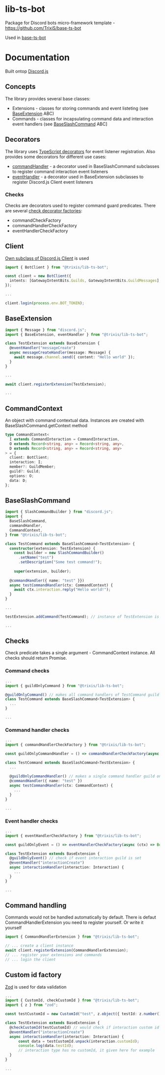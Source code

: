# lib-ts-bot
Package for Discord bots micro-framework template - https://github.com/TrixiS/base-ts-bot

Used in [base-ts-bot](https://github.com/TrixiS/base-ts-bot)

# Documentation
Built ontop [Discord.js](https://github.com/discordjs/discord.js/)
## Concepts
The library provides several base classes:
* Extensions - classes for storing commands and event listeting (see [BaseExtension](https://github.com/TrixiS/lib-ts-bot/blob/master/src/extension.ts) ABC)
* Commands - classes for incapsulating command data and interaction event handlers (see [BaseSlashCommand](https://github.com/TrixiS/lib-ts-bot/blob/master/src/command.ts) ABC]

## Decorators
The library uses [TypeScript decorators](https://www.typescriptlang.org/docs/handbook/decorators.html) for event listener registration. Also provides some decorators for different use cases:
* [commandHandler](https://github.com/TrixiS/lib-ts-bot/blob/master/src/commandHandler.ts) - a decorator used in BaseSlashCommand subclasses to register command interaction event listeners
* [eventHandler](https://github.com/TrixiS/lib-ts-bot/blob/master/src/eventHandler.ts) - a decorator used in BaseExtension subclasses to register Discord.js Client event listeners

### Checks
Checks are decorators used to register command guard predicates. There are several [check decorator factories](https://github.com/TrixiS/lib-ts-bot/blob/master/src/checks/checkFactory.ts):
* commandCheckFactory
* commandHandlerCheckFactory
* eventHandlerCheckFactory

## Client
[Own subclass of Discord.js Client](https://github.com/TrixiS/lib-ts-bot/blob/master/src/client.ts) is used
```TypeScript
import { BotClient } from "@trixis/lib-ts-bot";

const client = new BotClient({
  intents: [GatewayIntentBits.Guilds, GatewayIntentBits.GuildMessages],
});

...

client.login(process.env.BOT_TOKEN);
```

## BaseExtension
```TypeScript
import { Message } from "discord.js";
import { BaseExtension, eventHandler } from "@trixis/lib-ts-bot";

class TestExtension extends BaseExtension {
  @eventHandler("messageCreate")
  async messageCreateHandler(message: Message) {
    await message.channel.send({ content: "Hello world" }); 
  }
}

...

await client.registerExtension(TestExtension);

...
```

## CommandContext
An object with command contextual data. Instances are created with BaseSlashCommand.getContext method
```TypeScript
type CommandContext<
  I extends CommandInteraction = CommandInteraction,
  O extends Record<string, any> = Record<string, any>,
  D extends Record<string, any> = Record<string, any>
> = {
  client: BotClient;
  interaction: I;
  member?: GuildMember;
  guild?: Guild;
  options: O;
  data: D;
};
```

## BaseSlashCommand
```TypeScript
import { SlashCommandBuilder } from "discord.js";
import {
  BaseSlashCommand,
  commandHandler,
  CommandContext,
} from "@trixis/lib-ts-bot";

class TestCommand extends BaseSlashCommand<TestExtension> {
  constructor(extension: TestExtension) {
    const builder = new SlashCommandBuilder()
      .setName("test")
      .setDescription("Some test command!");
      
    super(extension, builder);
    
  @commandHandler({ name: "test" }})
  async testCommandHandler(ctx: CommandContext) {
    await ctx.interaction.reply("Hello world!");
  }
}

...

testExtension.addCommand(TestCommand); // instance of TestExtension is used (not the class itself)

...
```

## Checks
Check predicate takes a single argument - CommandContext instance. All checks should return Promise<boolean>.
### Command checks
```TypeScript
...
import { guildOnlyCommand } from "@trixis/lib-ts-bot";

@guildOnlyCommand() // makes all command handlers of TestCommand guild only (would't work in DMs)
class TestCommand extends BaseSlashCommand<TestExtension> {
  ...
}

...
```

### Command handler checks
```TypeScript
...
import { commandHandlerCheckFactory } from "@trixis/lib-ts-bot";

const guildOnlyCommandHandler = () => commandHandlerCheckFactory(async (ctx) => Boolean(ctx.guild));

class TestCommand extends BaseSlashCommand<TestExtension> {
  ...
  
  @guildOnlyCommandHandler() // makes a single command handler guild only
  @commandHandler({ name: "test" })
  async testCommandHandler(ctx: CommandContext) {
    ...
  }
}

...
```

### Event handler checks
```TypeScript
...
import { eventHandlerCheckFactory } from "@trixis/lib-ts-bot";

const guildOnlyEvent = () => eventHandlerCheckFactory(async (ctx) => Boolean(ctx.guild));

class TestExtension extends BaseExtension {
  @guildOnlyEvent() // check if event interaction guild is set 
  @eventHandler("interactionCreate")
  async interactionHandler(interaction: Interaction) {
    ...
  }
}

...
```

## Command handling
Commands would not be handled automatically by default. There is defaut CommandHandlerExtension you need to register yourself. Or write it yourself
```TypeScript
import { CommandHandlerExtension } from "@trixis/lib-ts-bot";

// ... create a client instance
await client.registerExtension(CommandHandlerExtension);
// ... register your extensions and commands
// ... login the client
```

## Custom id factory
[Zod](https://github.com/colinhacks/zod) is used for data validation
```TypeScript
...
import { CustomId, checkCustomId } from "@trixis/lib-ts-bot";
import { z } from "zod";

const testCustomId = new CustomId("test", z.object({ testId: z.number() }));

class TestExtension extends BaseExtension {
  @checkCustomId(testCustomId) // would check if interaction custom id is specified one
  @eventHandler("interactionCreate")
  async interactionHandler(interaction: Interaction) {
      const data = testCustomId.unpack(interaction.customId);
      console.log(data.testId);
      // interaction type has no customId, it given here for example
  }
}
  
...
```
